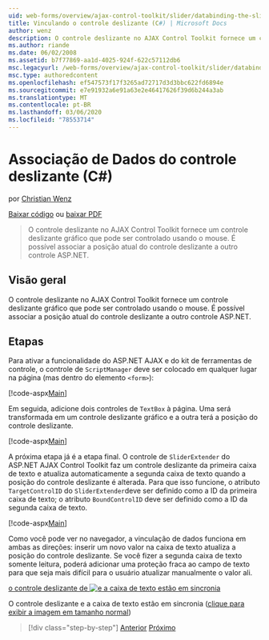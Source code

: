 ```yaml
---
uid: web-forms/overview/ajax-control-toolkit/slider/databinding-the-slider-control-cs
title: Vinculando o controle deslizante (C#) | Microsoft Docs
author: wenz
description: O controle deslizante no AJAX Control Toolkit fornece um controle deslizante gráfico que pode ser controlado usando o mouse. É possível associar o Positio atual...
ms.author: riande
ms.date: 06/02/2008
ms.assetid: b7f77869-aa1d-4025-924f-622c57112db6
msc.legacyurl: /web-forms/overview/ajax-control-toolkit/slider/databinding-the-slider-control-cs
msc.type: authoredcontent
ms.openlocfilehash: ef547573f17f3265ad72717d3d3bbc622fd6894e
ms.sourcegitcommit: e7e91932a6e91a63e2e46417626f39d6b244a3ab
ms.translationtype: MT
ms.contentlocale: pt-BR
ms.lasthandoff: 03/06/2020
ms.locfileid: "78553714"
---
```

# <a name="databinding-the-slider-control-c"></a>Associação de Dados do controle deslizante (C#)

por [Christian Wenz](https://github.com/wenz)

[Baixar código](https://download.microsoft.com/download/9/3/f/93f8daea-bebd-4821-833b-95205389c7d0/Slider0.cs.zip) ou [baixar PDF](https://download.microsoft.com/download/2/d/c/2dc10e34-6983-41d4-9c08-f78f5387d32b/slider0CS.pdf)

> O controle deslizante no AJAX Control Toolkit fornece um controle deslizante gráfico que pode ser controlado usando o mouse. É possível associar a posição atual do controle deslizante a outro controle ASP.NET.

## <a name="overview"></a>Visão geral

O controle deslizante no AJAX Control Toolkit fornece um controle deslizante gráfico que pode ser controlado usando o mouse. É possível associar a posição atual do controle deslizante a outro controle ASP.NET.

## <a name="steps"></a>Etapas

Para ativar a funcionalidade do ASP.NET AJAX e do kit de ferramentas de controle, o controle de `ScriptManager` deve ser colocado em qualquer lugar na página (mas dentro do elemento `<form>`):

[!code-aspx[Main](databinding-the-slider-control-cs/samples/sample1.aspx)]

Em seguida, adicione dois controles de `TextBox` à página. Uma será transformada em um controle deslizante gráfico e a outra terá a posição do controle deslizante.

[!code-aspx[Main](databinding-the-slider-control-cs/samples/sample2.aspx)]

A próxima etapa já é a etapa final. O controle de `SliderExtender` do ASP.NET AJAX Control Toolkit faz um controle deslizante da primeira caixa de texto e atualiza automaticamente a segunda caixa de texto quando a posição do controle deslizante é alterada. Para que isso funcione, o atributo `TargetControlID` do `SliderExtender`deve ser definido como a ID da primeira caixa de texto; o atributo `BoundControlID` deve ser definido como a ID da segunda caixa de texto.

[!code-aspx[Main](databinding-the-slider-control-cs/samples/sample3.aspx)]

Como você pode ver no navegador, a vinculação de dados funciona em ambas as direções: inserir um novo valor na caixa de texto atualiza a posição do controle deslizante. Se você fizer a segunda caixa de texto somente leitura, poderá adicionar uma proteção fraca ao campo de texto para que seja mais difícil para o usuário atualizar manualmente o valor ali.

[o controle deslizante de ![e a caixa de texto estão em sincronia](databinding-the-slider-control-cs/_static/image2.png)](databinding-the-slider-control-cs/_static/image1.png)

O controle deslizante e a caixa de texto estão em sincronia ([clique para exibir a imagem em tamanho normal](databinding-the-slider-control-cs/_static/image3.png))

> [!div class="step-by-step"]
> [Anterior](using-the-slider-control-with-auto-postback-cs.md)
> [Próximo](using-the-slider-control-with-auto-postback-vb.md)
